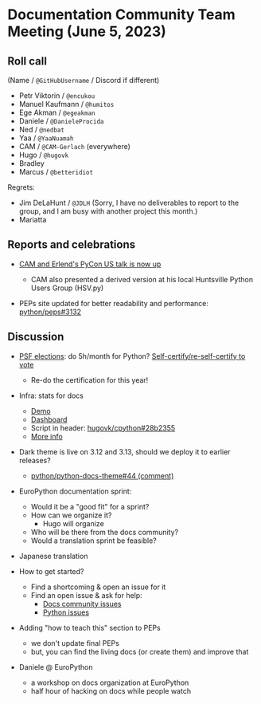 # Documentation Community Team Meeting (June 5, 2023)


## Roll call

(Name / `@GitHubUsername` / Discord if different)
- Petr Viktorin / `@encukou`
- Manuel Kaufmann / `@humitos`
- Ege Akman / `@egeakman`
- Daniele / `@DanieleProcida`
- Ned / `@nedbat`
- Yaa / `@YaaNuamah`
- CAM / `@CAM-Gerlach` (everywhere)
- Hugo / `@hugovk`
- Bradley
- Marcus / `@betteridiot`

Regrets:
- Jim DeLaHunt / `@JDLH` (Sorry, I have no deliverables to report to the group, and I am busy with another project this month.)
- Mariatta


## Reports and celebrations

* [CAM and Erlend's PyCon US talk is now up](https://youtu.be/nMekFX2CDVk)
    * CAM also presented a derived version at his local Huntsville Python Users Group (HSV.py)

* PEPs site updated for better readability and performance: [python/peps#3132](https://github.com/python/peps/pull/3132)

## Discussion

* [PSF elections](https://discuss.python.org/t/psf-board-election-dates-for-2023): do 5h/month for Python? [Self-certify/re-self-certify to vote](https://docs.google.com/forms/d/e/1FAIpQLSfwWBGkzvkWDZrxW3up_M_B7qgt1IWZlx9KJ0ucLA5WJP1vfA/viewform)
    * Re-do the certification for this year!

* Infra: stats for docs
    * [Demo](https://hugovk-cpython.readthedocs.io/en/plausible/)
    * [Dashboard](https://plausible.io/share/hugovk-cpython.readthedocs.io?auth=XDF9fK3EB2dEHCr4sC9hn)
    * Script in header: [hugovk/cpython#28b2355](https://github.com/hugovk/cpython/commit/28b23555030d58fdb52b74a547cc621c49690de0)
    * [More info](https://plausible.io/self-hosted-web-analytics)

* Dark theme is live on 3.12 and 3.13, should we deploy it to earlier releases?
    * [python/python-docs-theme#44 (comment)](https://github.com/python/python-docs-theme/pull/44#issuecomment-1571331235)

* EuroPython documentation sprint:
    * Would it be a "good fit" for a sprint?
    * How can we organize it?
        * Hugo will organize
    * Who will be there from the docs community?
    * Would a translation sprint be feasible?

* Japanese translation

* How to get started?
    * Find a shortcoming & open an issue for it
    * Find an open issue & ask for help:
        * [Docs community issues](https://github.com/python/docs-community/issues)
        * [Python issues](https://github.com/python/cpython/labels/docs)

* Adding "how to teach this" section to PEPs
    * we don't update final PEPs
    * but, you can find the living docs (or create them) and improve that

* Daniele @ EuroPython
    * a workshop on docs organization at EuroPython
    * half hour of hacking on docs while people watch



